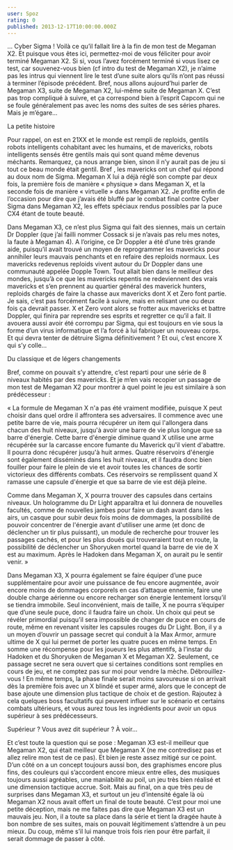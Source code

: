 ```yaml
---
user: Spoz
rating: 0
published: 2013-12-17T10:00:00.000Z
---
```

… Cyber Sigma ! Voilà ce qu’il fallait lire à la fin de mon test de Megaman X2. Et puisque vous êtes ici, permettez-moi de vous féliciter pour avoir terminé Megaman X2. Si si, vous l’avez forcément terminé si vous lisez ce test, car souvenez-vous bien (cf intro du test de Megaman X2), je n’aime pas les intrus qui viennent lire le test d’une suite alors qu’ils n’ont pas réussi à terminer l’épisode précédent. Bref, nous allons aujourd’hui parler de Megaman X3, suite de Megaman X2, lui-même suite de Megaman X. C’est pas trop compliqué à suivre, et ça correspond bien à l’esprit Capcom qui ne se foule généralement pas avec les noms des suites de ses séries phares. Mais je m’égare…

La petite histoire

Pour rappel, on est en 21XX et le monde est rempli de reploids, gentils robots intelligents cohabitant avec les humains, et de mavericks, robots intelligents sensés être gentils mais qui sont quand même devenus méchants. Remarquez, ça nous arrange bien, sinon il n’y aurait pas de jeu si tout ce beau monde était gentil. Bref , les mavericks ont un chef qui répond au doux nom de Sigma. Megaman X lui a déjà réglé son compte par deux fois, la première fois de manière « physique » dans Megaman X, et la seconde fois de manière « virtuelle » dans Megaman X2. Je profite enfin de l’occasion pour dire que j’avais été bluffé par le combat final contre Cyber Sigma dans Megaman X2, les effets spéciaux rendus possibles par la puce CX4 étant de toute beauté.  

Dans Megaman X3, ce n’est plus Sigma qui fait des siennes, mais un certain Dr Doppler (que j’ai failli nommer Cossack si je n’avais pas relu mes notes, la faute à Megaman 4). A l’origine, ce Dr Doppler a été d’une très grande aide, puisqu’il avait trouvé un moyen de reprogrammer les mavericks pour annihiler leurs mauvais penchants et en refaire des reploids normaux. Les mavericks redevenus reploids vivent autour du Dr Doppler dans une communauté appelée Dopple Town. Tout allait bien dans le meilleur des mondes, jusqu’à ce que les mavericks repentis ne redeviennent des vrais mavericks et s’en prennent au quartier général des maverick hunters, reploids chargés de faire la chasse aux mavericks dont X et Zero font partie. Je sais, c’est pas forcément facile à suivre, mais en relisant une ou deux fois ça devrait passer. X et Zero vont alors se frotter aux mavericks et battre Doppler, qui finira par reprendre ses esprits et regretter ce qu’il a fait. Il avouera aussi avoir été corrompu par Sigma, qui est toujours en vie sous la forme d’un virus informatique et l’a forcé à lui fabriquer un nouveau corps. Et qui devra tenter de détruire Sigma définitivement ? Et oui, c’est encore X qui s’y colle…

Du classique et de légers changements

Bref, comme on pouvait s’y attendre, c’est reparti pour une série de 8 niveaux habités par des mavericks. Et je m’en vais recopier un passage de mon test de Megaman X2 pour montrer à quel point le jeu est similaire à son prédécesseur :

« La formule de Megaman X n'a pas été vraiment modifiée, puisque X peut choisir dans quel ordre il affrontera ses adversaires. Il commence avec une petite barre de vie, mais pourra récupérer un item qui l'allongera dans chacun des huit niveaux, jusqu'à avoir une barre de vie plus longue que sa barre d'énergie. Cette barre d'énergie diminue quand X utilise une arme récupérée sur la carcasse encore fumante du Maverick qu'il vient d'abattre. Il pourra donc récupérer jusqu'à huit armes. Quatre réservoirs d'énergie sont également disséminés dans les huit niveaux, et il faudra donc bien fouiller pour faire le plein de vie et avoir toutes les chances de sortir victorieux des différents combats. Ces réservoirs se remplissent quand X ramasse une capsule d'énergie et que sa barre de vie est déjà pleine.

Comme dans Megaman X, X pourra trouver des capsules dans certains niveaux. Un hologramme du Dr Light apparaîtra et lui donnera de nouvelles facultés, comme de nouvelles jambes pour faire un dash avant dans les airs, un casque pour subir deux fois moins de dommages, la possibilité de pouvoir concentrer de l'énergie avant d'utiliser une arme (et donc de déclencher un tir plus puissant), un module de recherche pour trouver les passages cachés, et pour les plus doués qui trouveraient tout en route, la possibilité de déclencher un Shoryuken mortel quand la barre de vie de X est au maximum. Après le Hadoken dans Megaman X, on aurait pu le sentir venir. »

Dans Megaman X3, X pourra également se faire équiper d’une puce supplémentaire pour avoir une puissance de feu encore augmentée, avoir encore moins de dommages corporels en cas d’attaque ennemie, faire une double charge aérienne ou encore recharger son énergie lentement lorsqu’il se tiendra immobile. Seul inconvénient, mais de taille, X ne pourra s’équiper que d’une seule puce, donc il faudra faire un choix. Un choix qui peut se révéler primordial puisqu’il sera impossible de changer de puce en cours de route, même en revenant visiter les capsules rouges du Dr Light. Bon, il y a un moyen d’ouvrir un passage secret qui conduit à la Max Armor, armure ultime de X qui lui permet de porter les quatre puces en même temps. En somme une récompense pour les joueurs les plus attentifs, à l’instar du Hadoken et du Shoryuken de Megaman X et Megaman X2. Seulement, ce passage secret ne sera ouvert que si certaines conditions sont remplies en cours de jeu, et ne comptez pas sur moi pour vendre la mèche. Débrouillez-vous ! En même temps, la phase finale serait moins savoureuse si on arrivait dès la première fois avec un X blindé et super armé, alors que le concept de base ajoute une dimension plus tactique de choix et de gestion. Rajoutez à cela quelques boss facultatifs qui peuvent influer sur le scénario et certains combats ultérieurs, et vous aurez tous les ingrédients pour avoir un opus supérieur à ses prédécesseurs.

Supérieur ? Vous avez dit supérieur ? À voir…

Et c’est toute la question qui se pose : Megaman X3 est-il meilleur que Megaman X2, qui était meilleur que Megaman X (ne me contredisez pas et allez relire mon test de ce pas). Et bien je reste assez mitigé sur ce point. D’un côté on a un concept toujours aussi bon, des graphismes encore plus fins, des couleurs qui s’accordent encore mieux entre elles, des musiques toujours aussi agréables, une maniabilité au poil, un jeu très bien réalisé et une dimension tactique accrue. Soit. Mais au final, on a que très peu de surprises dans Megaman X3, et surtout un jeu d’intensité égale là où Megaman X2 nous avait offert un final de toute beauté. C’est pour moi une petite déception, mais ne me faites pas dire que Megaman X3 est un mauvais jeu. Non, il a toute sa place dans la série et tient la dragée haute à bon nombre de ses suites, mais on pouvait légitimement s’attendre à un peu mieux. Du coup, même s’il lui manque trois fois rien pour être parfait, il serait dommage de passer à côté.
